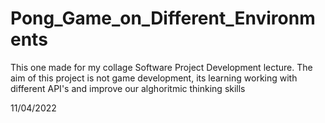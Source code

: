 # Pong_Game_on_Different_Environments 

This one made for my collage Software Project Development lecture. 
The aim of this project is not game development, its learning working with different API's and improve our alghoritmic thinking skills

11/04/2022
